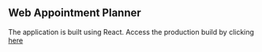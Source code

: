 ## Web Appointment Planner  
The application is built using React. Access the production build by clicking [here](https://plan-your-appointments.netlify.app/)
